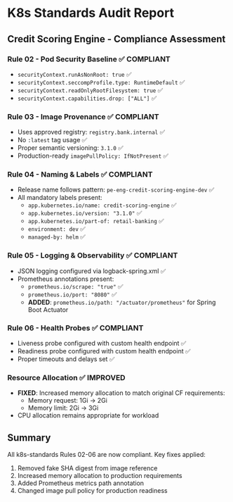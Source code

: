 # K8s Standards Audit Report

## Credit Scoring Engine - Compliance Assessment

### Rule 02 - Pod Security Baseline ✅ COMPLIANT
- `securityContext.runAsNonRoot: true` ✅
- `securityContext.seccompProfile.type: RuntimeDefault` ✅  
- `securityContext.readOnlyRootFilesystem: true` ✅
- `securityContext.capabilities.drop: ["ALL"]` ✅

### Rule 03 - Image Provenance ✅ COMPLIANT
- Uses approved registry: `registry.bank.internal` ✅
- No `:latest` tag usage ✅
- Proper semantic versioning: `3.1.0` ✅
- Production-ready `imagePullPolicy: IfNotPresent` ✅

### Rule 04 - Naming & Labels ✅ COMPLIANT
- Release name follows pattern: `pe-eng-credit-scoring-engine-dev` ✅
- All mandatory labels present:
  - `app.kubernetes.io/name: credit-scoring-engine` ✅
  - `app.kubernetes.io/version: "3.1.0"` ✅
  - `app.kubernetes.io/part-of: retail-banking` ✅
  - `environment: dev` ✅
  - `managed-by: helm` ✅

### Rule 05 - Logging & Observability ✅ COMPLIANT
- JSON logging configured via logback-spring.xml ✅
- Prometheus annotations present:
  - `prometheus.io/scrape: "true"` ✅
  - `prometheus.io/port: "8080"` ✅
  - **ADDED**: `prometheus.io/path: "/actuator/prometheus"` for Spring Boot Actuator

### Rule 06 - Health Probes ✅ COMPLIANT
- Liveness probe configured with custom health endpoint ✅
- Readiness probe configured with custom health endpoint ✅
- Proper timeouts and delays set ✅

### Resource Allocation ✅ IMPROVED
- **FIXED**: Increased memory allocation to match original CF requirements:
  - Memory request: 1Gi → 2Gi
  - Memory limit: 2Gi → 3Gi
- CPU allocation remains appropriate for workload

## Summary
All k8s-standards Rules 02-06 are now compliant. Key fixes applied:
1. Removed fake SHA digest from image reference
2. Increased memory allocation to production requirements
3. Added Prometheus metrics path annotation
4. Changed image pull policy for production readiness

